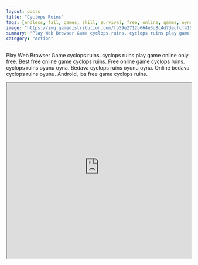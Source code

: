 ```yaml
---
layout: posts
title: "Cyclops Ruins"
tags: [endless, fall, games, skill, survival, free, online, games, oyna, game, free, games, play, play, games]
image: "https://img.gamedistribution.com/fb59e2712b664e3d8c4d7decfcf419c9.jpg"
summary: "Play Web Browser Game cyclops ruins. cyclops ruins play game online only free. Best free online game cyclops ruins. Free online game cyclops ruins. cyclops ruins oyunu oyna. Bedava cyclops ruins oyunu oyna. Online bedava cyclops ruins oyunu. Android, ios free game cyclops ruins."
category: "Action"
---
```


Play Web Browser Game cyclops ruins. cyclops ruins play game online only free. Best free online game cyclops ruins. Free online game cyclops ruins. cyclops ruins oyunu oyna. Bedava cyclops ruins oyunu oyna. Online bedava cyclops ruins oyunu. Android, ios free game cyclops ruins.

<iframe width="100%" height="480px;" src="https://html5.gamedistribution.com/fb59e2712b664e3d8c4d7decfcf419c9/"></iframe>
